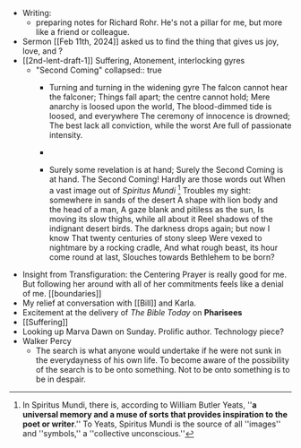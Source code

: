 - Writing:
	- preparing notes for Richard Rohr. He's not a pillar for me, but more like a friend or colleague.
- Sermon [[Feb 11th, 2024]] asked us to find the thing that gives us joy, love, and ?
- [[2nd-lent-draft-1]] Suffering, Atonement, interlocking gyres
	- "Second Coming"
	  collapsed:: true
		- Turning and turning in the widening gyre
		  The falcon cannot hear the falconer;
		  Things fall apart; the centre cannot hold;
		  Mere anarchy is loosed upon the world,
		  The blood-dimmed tide is loosed, and everywhere
		  The ceremony of innocence is drowned;
		  The best lack all conviction, while the worst
		  Are full of passionate intensity.
		-
		- Surely some revelation is at hand;
		  Surely the Second Coming is at hand.
		  The Second Coming! 
		  Hardly are those words out
		  When a vast image out of *Spiritus Mundi* [^1]
		  Troubles my sight: somewhere in sands of the desert
		  A shape with lion body and the head of a man,
		  A gaze blank and pitiless as the sun,
		  Is moving its slow thighs, while all about it
		  Reel shadows of the indignant desert birds.
		  The darkness drops again; but now I know
		  That twenty centuries of stony sleep
		  Were vexed to nightmare by a rocking cradle,
		  And what rough beast, its hour come round at last,
		  Slouches towards Bethlehem to be born?
		  
		  [^1]: In Spiritus Mundi, there is, according to William Butler Yeats, ''**a universal memory and a muse of sorts that provides inspiration to the poet or writer**.'' To Yeats, Spiritus Mundi is the source of all ''images'' and ''symbols,'' a ''collective unconscious.''
- Insight from Transfiguration: the Centering Prayer is really good for me. But following her around with all of her commitments feels like a denial of me. [[boundaries]]
- My relief at conversation with [[Bill]] and Karla.
- Excitement at the delivery of *The Bible Today* on **Pharisees**
- [[Suffering]]
- Looking up Marva Dawn on Sunday. Prolific author. Technology piece?
- Walker Percy
	- The search is what anyone would undertake if he were not sunk in the everydayness of his own life. To become aware of the possibility of the search is to be onto something. Not to be onto something is to be in despair.